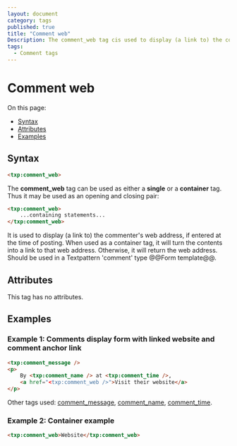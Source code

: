 ```yaml
---
layout: document
category: tags
published: true
title: "Comment web"
Description: The comment_web tag cis used to display (a link to) the commenter's web address.
tags:
  - Comment tags
---
```


# Comment web

On this page:

* [Syntax](#user-content-syntax)
* [Attributes](#user-content-attributes)
* [Examples](#user-content-examples)

## Syntax

~~~ html
<txp:comment_web>
~~~

The **comment_web** tag can be used as either a __single__ or a __container__ tag. Thus it may be used as an opening and closing pair:

~~~ html
<txp:comment_web>
    ...containing statements...
</txp:comment_web>
~~~

It is used to display (a link to) the commenter's web address, if entered at the time of posting. When used as a container tag, it will turn the contents into a link to that web address. Otherwise, it will return the web address. Should be used in a Textpattern 'comment' type @@Form template@@.

## Attributes

This tag has no attributes.

## Examples

### Example 1: Comments display form with linked website and comment anchor link

~~~ html
<txp:comment_message />
<p>
    By <txp:comment_name /> at <txp:comment_time />,
    <a href="<txp:comment_web />">Visit their website</a>
</p>
~~~

Other tags used: [comment_message](comment-message), [comment_name](comment-name), [comment_time](comment-time).

### Example 2: Container example

~~~ html
<txp:comment_web>Website</txp:comment_web>
